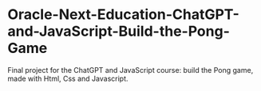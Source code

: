 # Oracle-Next-Education-ChatGPT-and-JavaScript-Build-the-Pong-Game
Final project for the ChatGPT and JavaScript course: build the Pong game, made with Html, Css and Javascript.
